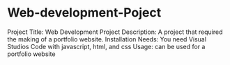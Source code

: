 # Web-development-Poject
Project Title: Web Development Project
Description: A project that required the making of a portfolio website. 
Installation Needs: You need Visual Studios Code with javascript, html, and css
Usage: can be used for a portfolio website
